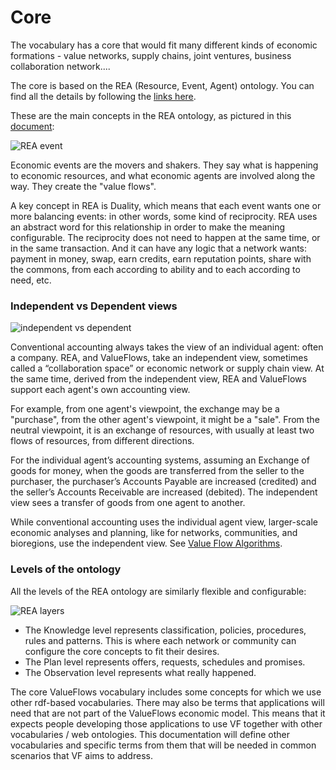 # Core

The vocabulary has a core that would fit many different kinds of economic formations  - value networks, supply chains, joint ventures, business collaboration network....

The core is based on the REA (Resource, Event, Agent) ontology. You can find all the details by following the [links here](https://valueflows.gitbooks.io/valueflows/content/appendix/rea.html).  

These are the main concepts in the REA ontology, as pictured in this [document](http://www.msu.edu/user/mccarth4/Alabama.doc):

![REA event](https://raw.github.com/valnet/valuenetwork/master/valuenetwork/site_media/media/photos/REA_event.png)

Economic events are the movers and shakers.  They say what is happening to economic resources, and what economic agents are involved along the way.  They create the "value flows".

A key concept in REA is Duality, which means that each event wants one or more balancing events: in other words, some kind of reciprocity.  REA uses an abstract word for this relationship in order to make the meaning configurable. The reciprocity does not need to happen at the same time, or in the same transaction.  And it can have any logic that a network wants: payment in money, swap, earn credits, earn reputation points, share with the commons, from each according to ability and to each according to need, etc.

### Independent vs Dependent views

![independent vs dependent](https://rawgit.com/valueflows/valueflows/master/release-doc-in-process/REAviews.png)

Conventional accounting always takes the view of an individual agent: often a company. REA, and ValueFlows, take an independent view, sometimes called a “collaboration space” or economic network or supply chain view.  At the same time, derived from the independent view, REA and ValueFlows support each agent's own accounting view.

For example, from one agent's viewpoint, the exchange may be a "purchase", from the other agent's viewpoint, it might be a "sale". From the neutral viewpoint, it is an exchange of resources, with usually at least two flows of resources, from different directions. 

For the individual agent’s accounting systems, assuming an Exchange of goods for money, when the goods are transferred from the seller to the purchaser, the purchaser’s Accounts Payable are increased (credited) and the seller’s Accounts Receivable are increased (debited). The independent view sees a transfer of goods from one agent to another.

While conventional accounting uses the individual agent view, larger-scale economic analyses and planning, like for networks, communities, and bioregions, use the independent view. See [Value Flow Algorithms](https://valueflo.ws/appendix/overview.html).


### Levels of the ontology

All the levels of the REA ontology are similarly flexible and configurable:

![REA layers](https://rawgit.com/valueflows/valueflows/master/release-doc-in-process/layers.png)

* The Knowledge level represents classification, policies, procedures, rules and patterns. This is where each network or community can configure the core concepts to fit their desires.
* The Plan level represents offers, requests, schedules and promises.
* The Observation level represents what really happened.

The core ValueFlows vocabulary includes some concepts for which we use other rdf-based vocabularies. There may also be terms that applications will need that are not part of the ValueFlows economic model. This means that it expects people developing those applications to use VF together with other vocabularies / web ontologies. This documentation will define other vocabularies and specific terms from them that will be needed in common scenarios that VF aims to address.
